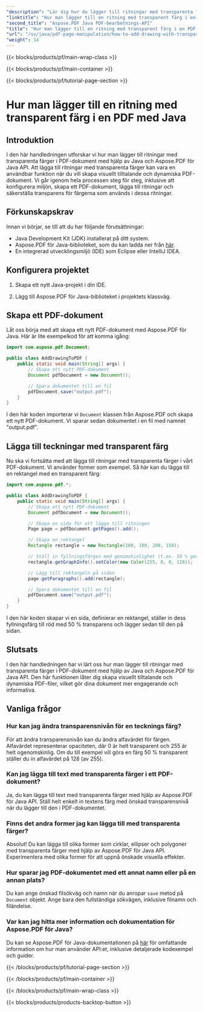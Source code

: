 ```yaml
---
"description": "Lär dig hur du lägger till ritningar med transparenta färger i PDF-filer med Java och Aspose.PDF för Java. Skapa dynamiska, visuellt tilltalande PDF-filer med steg-för-steg-vägledning och kodexempel."
"linktitle": "Hur man lägger till en ritning med transparent färg i en PDF med Java"
"second_title": "Aspose.PDF Java PDF-bearbetnings-API"
"title": "Hur man lägger till en ritning med transparent färg i en PDF med Java"
"url": "/sv/java/pdf-page-manipulation/how-to-add-drawing-with-transparent-color-in-pdf-using-java/"
"weight": 14
---
```


{{< blocks/products/pf/main-wrap-class >}}

{{< blocks/products/pf/main-container >}}

{{< blocks/products/pf/tutorial-page-section >}}

# Hur man lägger till en ritning med transparent färg i en PDF med Java


## Introduktion

I den här handledningen utforskar vi hur man lägger till ritningar med transparenta färger i PDF-dokument med hjälp av Java och Aspose.PDF för Java API. Att lägga till ritningar med transparenta färger kan vara en användbar funktion när du vill skapa visuellt tilltalande och dynamiska PDF-dokument. Vi går igenom hela processen steg för steg, inklusive att konfigurera miljön, skapa ett PDF-dokument, lägga till ritningar och säkerställa transparens för färgerna som används i dessa ritningar.

## Förkunskapskrav

Innan vi börjar, se till att du har följande förutsättningar:

- Java Development Kit (JDK) installerat på ditt system.
- Aspose.PDF för Java-biblioteket, som du kan ladda ner från [här](https://releases.aspose.com/pdf/java/).
- En integrerad utvecklingsmiljö (IDE) som Eclipse eller IntelliJ IDEA.

## Konfigurera projektet

1. Skapa ett nytt Java-projekt i din IDE.

2. Lägg till Aspose.PDF för Java-biblioteket i projektets klassväg.

## Skapa ett PDF-dokument

Låt oss börja med att skapa ett nytt PDF-dokument med Aspose.PDF för Java. Här är lite exempelkod för att komma igång:

```java
import com.aspose.pdf.Document;

public class AddDrawingToPDF {
    public static void main(String[] args) {
        // Skapa ett nytt PDF-dokument
        Document pdfDocument = new Document();

        // Spara dokumentet till en fil
        pdfDocument.save("output.pdf");
    }
}
```

I den här koden importerar vi `Document` klassen från Aspose.PDF och skapa ett nytt PDF-dokument. Vi sparar sedan dokumentet i en fil med namnet "output.pdf".

## Lägga till teckningar med transparent färg

Nu ska vi fortsätta med att lägga till ritningar med transparenta färger i vårt PDF-dokument. Vi använder former som exempel. Så här kan du lägga till en rektangel med en transparent färg:

```java
import com.aspose.pdf.*;

public class AddDrawingToPDF {
    public static void main(String[] args) {
        // Skapa ett nytt PDF-dokument
        Document pdfDocument = new Document();

        // Skapa en sida för att lägga till ritningen
        Page page = pdfDocument.getPages().add();

        // Skapa en rektangel
        Rectangle rectangle = new Rectangle(100, 100, 200, 150);

        // Ställ in fyllningsfärgen med genomskinlighet (t.ex. 50 % genomskinlig röd)
        rectangle.getGraphInfo().setColor(new Color(255, 0, 0, 128));

        // Lägg till rektangeln på sidan
        page.getParagraphs().add(rectangle);

        // Spara dokumentet till en fil
        pdfDocument.save("output.pdf");
    }
}
```

I den här koden skapar vi en sida, definierar en rektangel, ställer in dess fyllningsfärg till röd med 50 % transparens och lägger sedan till den på sidan.

## Slutsats

I den här handledningen har vi lärt oss hur man lägger till ritningar med transparenta färger i PDF-dokument med hjälp av Java och Aspose.PDF för Java API. Den här funktionen låter dig skapa visuellt tilltalande och dynamiska PDF-filer, vilket gör dina dokument mer engagerande och informativa.

## Vanliga frågor

### Hur kan jag ändra transparensnivån för en tecknings färg?

För att ändra transparensnivån kan du ändra alfavärdet för färgen. Alfavärdet representerar opaciteten, där 0 är helt transparent och 255 är helt ogenomskinlig. Om du till exempel vill göra en färg 50 % transparent ställer du in alfavärdet på 128 (av 255).

### Kan jag lägga till text med transparenta färger i ett PDF-dokument?

Ja, du kan lägga till text med transparenta färger med hjälp av Aspose.PDF för Java API. Ställ helt enkelt in textens färg med önskad transparensnivå när du lägger till den i PDF-dokumentet.

### Finns det andra former jag kan lägga till med transparenta färger?

Absolut! Du kan lägga till olika former som cirklar, ellipser och polygoner med transparenta färger med hjälp av Aspose.PDF för Java API. Experimentera med olika former för att uppnå önskade visuella effekter.

### Hur sparar jag PDF-dokumentet med ett annat namn eller på en annan plats?

Du kan ange önskad filsökväg och namn när du anropar `save` metod på `Document` objekt. Ange bara den fullständiga sökvägen, inklusive filnamn och filändelse.

### Var kan jag hitta mer information och dokumentation för Aspose.PDF för Java?

Du kan se Aspose.PDF för Java-dokumentationen på [här](https://reference.aspose.com/pdf/java/) för omfattande information om hur man använder API:et, inklusive detaljerade kodexempel och guider.

{{< /blocks/products/pf/tutorial-page-section >}}

{{< /blocks/products/pf/main-container >}}

{{< /blocks/products/pf/main-wrap-class >}}

{{< blocks/products/products-backtop-button >}}